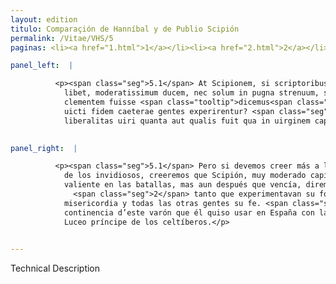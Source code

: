 ```yaml
---
layout: edition
titulo: Comparaçión de Hanníbal y de Publio Scipión
permalink: /Vitae/VHS/5
paginas: <li><a href="1.html">1</a></li><li><a href="2.html">2</a></li><li><a href="3.html">3</a></li><li><a href="4.html">4</a></li><li><a href="5.html">5</a></li><li><a href="6.html">6</a></li><li><a href="7.html">7</a></li><li><a href="8.html">8</a></li><li><a href="9.html">9</a></li><li><a href="10.html">10</a></li><li><a href="11.html">11</a></li><li><a href="12.html">12</a></li><li><a href="13.html">13</a></li>

panel_left:  |

          <p><span class="seg">5.1</span> At Scipionem, si scriptoribus magis quam inuidorum calumniis credere
            libet, moderatissimum ducem, nec solum in pugna strenuum, sed etiam post uictoriam
            clementem fuisse <span class="tooltip">dicemus<span class="tooltiptext">dicimus <span class="siglas">U</span> </span></span>. <span class="seg">2</span> Itaque saepissime accidit, ut eiusdem uirtutem hostes misericordiam
            uicti fidem caeterae gentes experirentur? <span class="seg">3</span> Iam uero continentia et
            liberalitas uiri quanta aut qualis fuit qua in uirginem captiuam, qua in <span class="tooltip">Luceum<span class="tooltiptext">Luceium <span class="siglas">E F N R S U W</span> </span></span> principem Celtiberorum est in Hispania usus?</p>
        

panel_right:  |

          <p><span class="seg">5.1</span> Pero si devemos creer más a los scriptores que a las falsas accusaçiones
            de los invidiosos, creeremos que Scipión, muy moderado capitán, no sólamente fuesse
            valiente en las batallas, mas aun después que vencía, diremos aver sido piadoso,
              <span class="seg">2</span> tanto que experimentavan su fortaleza los enemigos, los vencidos, su
            misericordia y todas las otras gentes su fe. <span class="seg">3</span> Ya que tal y que tanta fue la
            continencia d’este varón que él quiso usar en España con la donzella y captiva y con
            Luceo príncipe de los celtíberos.</p>
        

---
```


Technical Description 